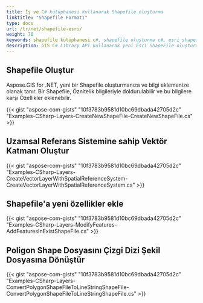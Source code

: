 ```yaml
---
title: İş ve C# kütüphanesi kullanarak Shapefile oluşturma
linktitle: "Shapefile Formatı"
type: docs
url: /tr/net/shapefile-esri/
weight: 70
keywords: shapefile kütüphanesi c#, shapefile oluşturma c#, esri shapefile c# kütüphanesi
description: GIS C# Library API kullanarak yeni Esri ShapeFile oluşturabilir ve bilgi ekleyebilirsiniz. Ayrıca ShapeFile'a yeni özellikler de ekleyebilirsiniz.
---
```


## **Shapefile Oluştur**
Aspose.GIS for .NET, yeni bir Shapefile oluşturmanıza ve bilgi eklemenize olanak tanır. Bir Shapefile, Öznitelik bilgileriyle doldurulabilir ve bu bilgilere karşı Özellikler eklenebilir.

{{< gist "aspose-com-gists" "10f3783b9581d10bc69dbada42705d2c" "Examples-CSharp-Layers-CreateNewShapeFile-CreateNewShapeFile.cs" >}}
## **Uzamsal Referans Sistemine sahip Vektör Katmanı Oluştur**
{{< gist "aspose-com-gists" "10f3783b9581d10bc69dbada42705d2c" "Examples-CSharp-Layers-CreateVectorLayerWithSpatialReferenceSystem-CreateVectorLayerWithSpatialReferenceSystem.cs" >}}
## **Shapefile'a yeni özellikler ekle**
{{< gist "aspose-com-gists" "10f3783b9581d10bc69dbada42705d2c" "Examples-CSharp-Layers-ModifyFeatures-AddFeaturesInExistShapeFile.cs" >}}
## **Poligon Shape Dosyasını Çizgi Dizi Şekil Dosyasına Dönüştür**
{{< gist "aspose-com-gists" "10f3783b9581d10bc69dbada42705d2c" "Examples-CSharp-Layers-ConvertPolygonShapeFileToLineStringShapeFile-ConvertPolygonShapeFileToLineStringShapeFile.cs" >}}
